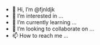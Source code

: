 - 👋 Hi, I’m @fjnldjk
- 👀 I’m interested in ...
- 🌱 I’m currently learning ...
- 💞️ I’m looking to collaborate on ...
- 📫 How to reach me ...

<!---
fjnldjk/fjnldjk is a ✨ special ✨ repository because its `README.md` (this file) appears on your GitHub profile.
You can click the Preview link to take a look at your changes.
--->
